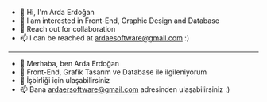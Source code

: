 - 👋 Hi, I'm Arda Erdoğan
- 👀 I am interested in Front-End, Graphic Design and Database
- 💞️ Reach out for collaboration
- 📫 I can be reached at ardaesoftware@gmail.com  :)

---

- 👋 Merhaba, ben Arda Erdoğan
- 👀 Front-End, Grafik Tasarım ve Database ile ilgileniyorum
- 💞️ İşbirliği için ulaşabilirsiniz
- 📫 Bana ardaersoftware@gmail.com adresinden ulaşabilirsiniz  :)
